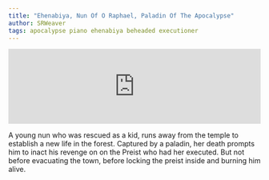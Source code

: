 ```yaml
---
title: "Ehenabiya, Nun Of O Raphael, Paladin Of The Apocalypse"
author: SRWeaver
tags: apocalypse piano ehenabiya beheaded executioner
---
```

<iframe scrolling="no" id="hearthis_at_track_7224926" width="100%" height="150" src="https://app.hearthis.at/embed/7224926/transparent_black/?hcolor=&color=&style=2&block_size=2&block_space=1&background=1&waveform=0&cover=0&autoplay=0&css=" frameborder="0" allowtransparency allow="autoplay"><p>Listen to <a href="https://hearthis.at/todiaspora/ehenabiya70bmp/" target="_blank">Ehenabiya, Nun Of O Raphael, Paladin Of The Apocalypse</a> <span>by</span><a href="https://hearthis.at/todiaspora/" target="_blank" >ToDiaspora</a> <span>on</span> <a href="https://hearthis.at/" target="_blank">hearthis.at</a></p></iframe>

A young nun who was rescued as a kid, runs away from the temple to establish a new life in the forest. Captured by a paladin, her death prompts him to inact his revenge on on the Preist who had her executed. But not before evacuating the town, before locking the preist inside and burning him alive.
